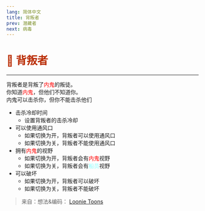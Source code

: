 ```yaml
---
lang: 简体中文
title: 背叛者
prev: 潜藏者
next: 病毒
---
```


# <font color="#ba2e05">👺 <b>背叛者</b></font> <Badge text="Killing" type="tip" vertical="middle"/>

***

背叛者是背叛了<font color=red>内鬼</font>的叛徒。<br>
你知道<font color=red>内鬼</font>，但他们不知道你。<br> 内鬼可以击杀你，但你不能击杀他们

- 击杀冷却时间
  - 设置背叛者的击杀冷却
- 可以使用通风口
  - 如果切换为<font color-green>开</font>，背叛者可以使用通风口
  - 如果切换为<font color-red>关</font>，背叛者不能使用通风口
- 拥有<font color=red>内鬼</font>的视野
  - 如果切换为<font color-green>开</font>，背叛者会有<font color=red>内鬼</font>视野
  - 如果切换为<font color-red>关</font>，背叛者会有<font color=#8cffff>船员</font>视野
- 可以破坏
  - 如果切换为<font color-green>开</font>，背叛者可以破坏
  - 如果切换为<font color-red>关</font>，背叛者不能破坏

> 来自：想法&编码： [Loonie Toons](https://github.com/Loonie-Toons)
